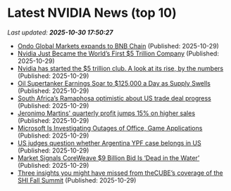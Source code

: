 # Latest NVIDIA News (top 10)
_Last updated: **2025-10-30 17:50:27**_

- [Ondo Global Markets expands to BNB Chain](https://coinjournal.net/news/ondo-global-markets-expands-to-bnb-chain/) (Published: 2025-10-29)
- [Nvidia Just Became the World’s First $5 Trillion Company](https://petapixel.com/2025/10/29/nvidia-just-became-the-worlds-first-5-trillion-company/) (Published: 2025-10-29)
- [Nvidia has started the $5 trillion club. A look at its rise, by the numbers](https://biztoc.com/x/1c651c0cbf06aa53) (Published: 2025-10-29)
- [Oil Supertanker Earnings Soar to $125,000 a Day as Supply Swells](https://biztoc.com/x/35ee76419a5c9bfc) (Published: 2025-10-29)
- [South Africa’s Ramaphosa optimistic about US trade deal progress](https://biztoc.com/x/75c3021778ad1ead) (Published: 2025-10-29)
- [Jeronimo Martins' quarterly profit jumps 15% on higher sales](https://biztoc.com/x/6386c9de14fd11da) (Published: 2025-10-29)
- [Microsoft Is Investigating Outages of Office, Game Applications](https://biztoc.com/x/c27516c9698a277b) (Published: 2025-10-29)
- [US judges question whether Argentina YPF case belongs in US](https://biztoc.com/x/95041b8c032c578d) (Published: 2025-10-29)
- [Market Signals CoreWeave $9 Billion Bid Is ‘Dead in the Water’](https://biztoc.com/x/d17efa2fe6641f7d) (Published: 2025-10-29)
- [Three insights you might have missed from theCUBE’s coverage of the SHI Fall Summit](https://siliconangle.com/2025/10/29/secure-ai-integration-trust-first-enterprise-frameworks-unleashai/) (Published: 2025-10-29)
